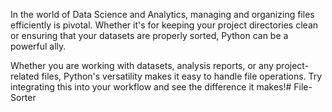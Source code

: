 
In the world of Data Science and Analytics, managing and organizing files efficiently is pivotal. Whether it's for keeping your project directories clean or ensuring that your datasets are properly sorted, Python can be a powerful ally.

Whether you are working with datasets, analysis reports, or any project-related files, Python's versatility makes it easy to handle file operations. Try integrating this into your workflow and see the difference it makes!# File-Sorter
